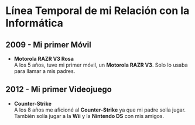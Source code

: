 # Línea Temporal de mi Relación con la Informática

## **2009** - Mi primer Móvil
- **Motorola RAZR V3 Rosa**  
  A los 5 años, tuve mi primer móvil, un **Motorola RAZR V3**. Solo lo usaba para llamar a mis padres.
## **2012** - Mi primer Videojuego
- **Counter-Strike**  
  A los 8 años me aficioné al **Counter-Strike** ya que mi padre solía jugar. También solía jugar a la **Wii** y la **Nintendo DS** con mis amigos.